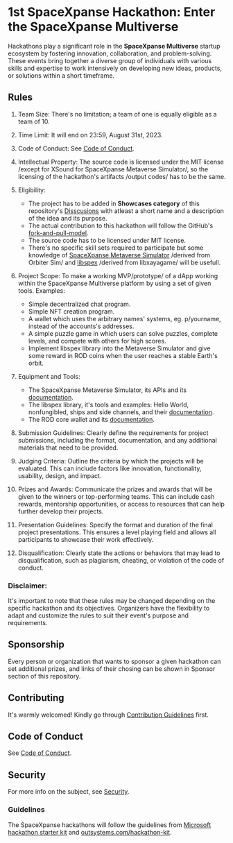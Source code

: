 # 1st SpaceXpanse Hackathon: Enter the SpaceXpanse Multiverse
Hackathons play a significant role in the **SpaceXpanse Multiverse** startup ecosystem by fostering innovation, collaboration, and problem-solving. These events bring together a diverse group of individuals with various skills and expertise to work intensively on developing new ideas, products, or solutions within a short timeframe.  

## Rules

1. Team Size: There's no limitation; a team of one is equally eligible as a team of 10.

2. Time Limit: It will end on 23:59, August 31st, 2023.

3. Code of Conduct: See [Code of Conduct](CODE-OF-CONDUCT.md).

4. Intellectual Property: The source code is licensed under the MIT license /except for XSound for SpaceXpanse Metaverse Simulator/, so the licensing of the hackathon's artifacts /output codes/ has to be the same.

5. Eligibility: 
   - The project has to be added in **Showcases category** of this repository's [Disscusions](https://github.com/SpaceXpanse/Hackathon-starter-kit/discussions/categories/showcases) with atleast a short name and a description of the idea and its purpose. 
   - The actual contribution to this hackathon will follow the GitHub's [fork-and-pull-model](https://docs.github.com/en/pull-requests/collaborating-with-pull-requests/getting-started/about-collaborative-development-models#fork-and-pull-model). 
   - The source code has to be licensed under MIT license.
   - There's no specific skill sets required to participate but some knowledge of [SpaceXpanse Metaverse Simulator](https://github.com/SpaceXpanse/Metaverse) /derived from Orbiter Sim/ and [libspex](https://github.com/SpaceXpanse/libspex) /derived from libxayagame/ will be usefull.

7. Project Scope: To make a working MVP/prototype/ of a dApp working within the SpaceXpanse Multiverse platform by using a set of given tools.
   Examples:
   - Simple decentralized chat program.
   - Simple NFT creation program.
   - A wallet which uses the arbitrary names' systems, eg. p/yourname, instead of the accounts's addresses.
   - A simple puzzle game in which users can solve puzzles, complete levels, and compete with others for high scores.
   - Implement libspex library into the Metaverse Simulator and give some reward in ROD coins when the user reaches a stable Earth's orbit.

8. Equipment and Tools:
   - The SpaceXpanse Metaverse Simulator, its APIs and its [documentation](https://github.com/SpaceXpanse/Metaverse/wiki).
   - The libspex library, it's tools and examples: Hello World, nonfungibled, ships and side channels, and their [documentation](https://github.com/SpaceXpanse/Documentation/wiki).
   - The ROD core wallet and its [documentation](https://github.com/SpaceXpanse/Documentation/wiki).

9. Submission Guidelines: Clearly define the requirements for project submissions, including the format, documentation, and any additional materials that need to be provided.

10. Judging Criteria: Outline the criteria by which the projects will be evaluated. This can include factors like innovation, functionality, usability, design, and impact.

11. Prizes and Awards: Communicate the prizes and awards that will be given to the winners or top-performing teams. This can include cash rewards, mentorship opportunities, or access to resources that can help further develop their projects.

12. Presentation Guidelines: Specify the format and duration of the final project presentations. This ensures a level playing field and allows all participants to showcase their work effectively.

13. Disqualification: Clearly state the actions or behaviors that may lead to disqualification, such as plagiarism, cheating, or violation of the code of conduct.

### Disclaimer: 
It's important to note that these rules may be changed depending on the specific hackathon and its objectives. Organizers have the flexibility to adapt and customize the rules to suit their event's purpose and requirements. 

## Sponsorship 
Every person or organization that wants to sponsor a given hackathon can set additional prizes, and links of their chosing can be shown in Sponsor section of this repository.

## Contributing

It's warmly welcomed! Kindly go through [Contribution Guidelines](CONTRIBUTING.md) first.

## Code of Conduct

See [Code of Conduct](CODE-OF-CONDUCT.md).

## Security

For more info on the subject, see [Security](SECURITY.md).

### Guidelines
The SpaceXpanse hackathons will follow the guidelines from [Microsoft hackathon starter kit](https://microsoft.github.io/hackathon-starter-kit/) and [outsystems.com/hackathon-kit](https://www.outsystems.com/hackathon-kit/).
